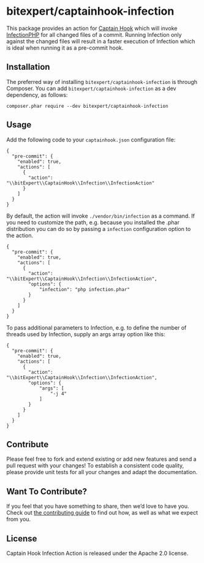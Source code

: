 # bitexpert/captainhook-infection

This package provides an action for [Captain Hook](https://github.com/CaptainHookPhp/captainhook) 
which will invoke [InfectionPHP](https://infection.github.io) for all changed files of a commit. Running Infection only 
against the changed files will result in a faster execution of Infection which is ideal when running it as a pre-commit hook.

## Installation

The preferred way of installing `bitexpert/captainhook-infection` is through Composer.
You can add `bitexpert/captainhook-infection` as a dev dependency, as follows:

```
composer.phar require --dev bitexpert/captainhook-infection
```

## Usage

Add the following code to your `captainhook.json` configuration file:

```
{
  "pre-commit": {
    "enabled": true,
    "actions": [
      {
        "action": "\\bitExpert\\CaptainHook\\Infection\\InfectionAction"
      }
    ]
  }
}
```
By default, the action will invoke `./vendor/bin/infection` as a command. If you need to customize the path, e.g. because
you installed the .phar distribution you can do so by passing a `infection` configuration option to the action.

```
{
  "pre-commit": {
    "enabled": true,
    "actions": [
      {
        "action": "\\bitExpert\\CaptainHook\\Infection\\InfectionAction",
        "options": {
            "infection": "php infection.phar"
        }
      }
    ]
  }
}
```

To pass additional parameters to Infection, e.g. to define the number of threads used by Infection, supply an args array
option like this:

```
{
  "pre-commit": {
    "enabled": true,
    "actions": [
      {
        "action": "\\bitExpert\\CaptainHook\\Infection\\InfectionAction",
        "options": {
            "args": [
                "-j 4"
            ]
        }
      }
    ]
  }
}
```

## Contribute

Please feel free to fork and extend existing or add new features and send a pull request with your changes! To establish a consistent code quality, please provide unit tests for all your changes and adapt the documentation.

## Want To Contribute?

If you feel that you have something to share, then we’d love to have you.
Check out [the contributing guide](CONTRIBUTING.md) to find out how, as well as what we expect from you.

## License

Captain Hook Infection Action is released under the Apache 2.0 license.
